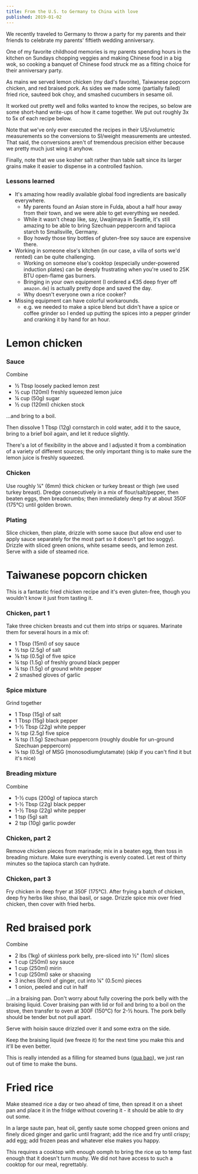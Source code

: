 ```yaml
---
title: From the U.S. to Germany to China with love
published: 2019-01-02
---
```


We recently traveled to Germany to throw a party for my parents and their friends to celebrate my parents' fiftieth wedding anniversary.

One of my favorite childhood memories is my parents spending hours in the kitchen on Sundays chopping veggies and making Chinese food in a big wok,
so cooking a banquet of Chinese food struck me as a fitting choice for their anniversary party.

As mains we served lemon chicken (my dad's favorite), Taiwanese popcorn chicken, and red braised pork.
As sides we made some (partially failed) fried rice, sauteed bok choy, and smashed cucumbers in sesame oil.

It worked out pretty well and folks wanted to know the recipes, so below are some short-hand write-ups of how it came together.
We put out roughly 3x to 5x of each recipe below.

Note that we've only ever executed the recipes in their US/volumetric measurements so the conversions to SI/weight measurements are untested.
That said, the conversions aren't of tremendous precision either because we pretty much just wing it anyhow.

Finally, note that we use kosher salt rather than table salt since its larger grains make it easier to dispense in a controlled fashion.

### Lessons learned

- It's amazing how readily available global food ingredients are basically everywhere.
  - My parents found an Asian store in Fulda, about a half hour away from their town, and we were able to get everything we needed.
  - While it wasn't cheap like, say, Uwajimaya in Seattle, it's still amazing to be able to bring Szechuan peppercorn and tapioca starch to Smallsville, Germany.
  - Boy howdy those tiny bottles of gluten-free soy sauce are expensive there.
- Working in someone else's kitchen (in our case, a villa of sorts we'd rented) can be quite challenging.
  - Working on someone else's cooktop (especially under-powered induction plates) can be deeply frustrating when you're used to 25K BTU open-flame gas burners.
  - Bringing in your own equipment (I ordered a &euro;35 deep fryer off `amazon.de`) is actually pretty dope and saved the day.
  - Why doesn't everyone own a rice cooker?
- Missing equipment can have colorful workarounds.
  - e.g. we needed to make a spice blend but didn't have a spice or coffee grinder so I ended up putting the spices into a pepper grinder and cranking it by hand for an hour.

# Lemon chicken

### Sauce

Combine

- &frac12; Tbsp loosely packed lemon zest
- &frac12; cup (120ml) freshly squeezed lemon juice
- &frac14; cup (50g) sugar
- &frac12; cup (120ml) chicken stock

...and bring to a boil.

Then dissolve 1 Tbsp (12g) cornstarch in cold water, add it to the sauce, bring to a brief boil again, and let it reduce slightly.

There's a lot of flexibility in the above and I adjusted it from a combination of a variety of different sources;
the only important thing is to make sure the lemon juice is freshly squeezed.

### Chicken

Use roughly &frac14;" (6mm) thick chicken or turkey breast or thigh (we used turkey breast).
Dredge consecutively in a mix of flour/salt/pepper, then beaten eggs, then breadcrumbs; then immediately deep fry at about 350F (175&deg;C) until golden brown.

### Plating

Slice chicken, then plate, drizzle with some sauce (but allow end user to apply sauce separately for the most part so it doesn't get too soggy).
Drizzle with sliced green onions, white sesame seeds, and lemon zest. Serve with a side of steamed rice.

# Taiwanese popcorn chicken

This is a fantastic fried chicken recipe and it's even gluten-free, though you wouldn't know it just from tasting it.

### Chicken, part 1

Take three chicken breasts and cut them into strips or squares. Marinate them for several hours in a mix of:

- 1 Tbsp (15ml) of soy sauce
- &frac12; tsp (2.5g) of salt
- &frac18; tsp (0.5g) of five spice
- &frac14; tsp (1.5g) of freshly ground black pepper
- &frac14; tsp (1.5g) of ground white pepper
- 2 smashed gloves of garlic

### Spice mixture

Grind together

- 1 Tbsp (15g) of salt
- 1 Tbsp (15g) black pepper
- 1-&frac12; Tbsp (22g) white pepper
- &frac12; tsp (2.5g) five spice
- &frac14; tsp (1.5g) Szechuan peppercorn (roughly double for un-ground Szechuan peppercorn)
- &frac18; tsp (0.5g) of MSG (monosodiumglutamate) (skip if you can't find it but it's nice)

### Breading mixture

Combine

- 1-&frac12; cups (200g) of tapioca starch
- 1-&frac12; Tbsp (22g) black pepper
- 1-&frac12; Tbsp (22g) white pepper
- 1 tsp (5g) salt
- 2 tsp (10g) garlic powder

### Chicken, part 2

Remove chicken pieces from marinade; mix in a beaten egg, then toss in breading mixture. Make sure everything is evenly coated.
Let rest of thirty minutes so the tapioca starch can hydrate.

### Chicken, part 3

Fry chicken in deep fryer at 350F (175&deg;C).
After frying a batch of chicken, deep fry herbs like shiso, thai basil, or sage.
Drizzle spice mix over fried chicken, then cover with fried herbs.

# Red braised pork

Combine

- 2 lbs (1kg) of skinless pork belly, pre-sliced into &frac12;" (1cm) slices
- 1 cup (250ml) soy sauce
- 1 cup (250ml) mirin
- 1 cup (250ml) sake or shaoxing
- 3 inches (8cm) of ginger, cut into &frac14;" (0.5cm) pieces
- 1 onion, peeled and cut in half

...in a braising pan. Don't worry about fully covering the pork belly with the braising liquid.
Cover braising pan with lid or foil and bring to a boil on the stove,
then transfer to oven at 300F (150&deg;C) for 2-&frac12; hours. The pork belly should be tender but not pull apart.

Serve with hoisin sauce drizzled over it and some extra on the side.

Keep the braising liquid (we freeze it) for the next time you make this and it'll be even better.

This is really intended as a filling for steamed buns ([gua bao](https://en.wikipedia.org/wiki/Gua_bao)),
we just ran out of time to make the buns.

# Fried rice

Make steamed rice a day or two ahead of time, then spread it on a sheet pan and place it in the fridge without covering it -
it should be able to dry out some.

In a large saute pan, heat oil, gently saute some chopped green onions and finely diced ginger and garlic until fragrant;
add the rice and fry until crispy; add egg; add frozen peas and whatever else makes you happy.

This requires a cooktop with enough oomph to bring the rice up to temp fast enough that it doesn't turn mushy.
We did not have access to such a cooktop for our meal, regrettably.
